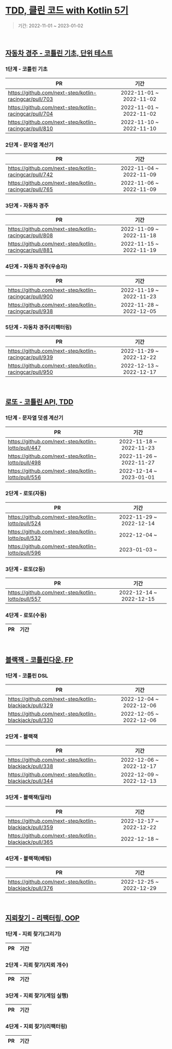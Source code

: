 # [TDD, 클린 코드 with Kotlin 5기](https://edu.nextstep.camp/c/Z9QeJlCi)

> 기간: 2022-11-01 ~ 2023-01-02

<br>

## [자동차 경주 - 코틀린 기초, 단위 테스트](https://github.com/next-step/kotlin-racingcar)

### 1단계 - 코틀린 기초

| PR                                                     |           기간            |
|--------------------------------------------------------|:-----------------------:|
| https://github.com/next-step/kotlin-racingcar/pull/703 | 2022-11-01 ~ 2022-11-02 |
| https://github.com/next-step/kotlin-racingcar/pull/704 | 2022-11-01 ~ 2022-11-02 |
| https://github.com/next-step/kotlin-racingcar/pull/810 | 2022-11-10 ~ 2022-11-10 |

### 2단계 - 문자열 계산기

| PR                                                     |           기간            |
|--------------------------------------------------------|:-----------------------:|
| https://github.com/next-step/kotlin-racingcar/pull/742 | 2022-11-04 ~ 2022-11-09 |
| https://github.com/next-step/kotlin-racingcar/pull/765 | 2022-11-06 ~ 2022-11-09 |

### 3단계 - 자동차 경주

| PR                                                     |           기간            |
|--------------------------------------------------------|:-----------------------:|
| https://github.com/next-step/kotlin-racingcar/pull/808 | 2022-11-09 ~ 2022-11-18 |
| https://github.com/next-step/kotlin-racingcar/pull/881 | 2022-11-15 ~ 2022-11-19 |

### 4단계 - 자동차 경주(우승자)

| PR                                                     |           기간            |
|--------------------------------------------------------|:-----------------------:|
| https://github.com/next-step/kotlin-racingcar/pull/900 | 2022-11-19 ~ 2022-11-23 |
| https://github.com/next-step/kotlin-racingcar/pull/938 | 2022-11-28 ~ 2022-12-05 |

### 5단계 - 자동차 경주(리팩터링)

| PR                                                     |           기간            |
|--------------------------------------------------------|:-----------------------:|
| https://github.com/next-step/kotlin-racingcar/pull/939 | 2022-11-29 ~ 2022-12-22 |
| https://github.com/next-step/kotlin-racingcar/pull/950 | 2022-12-13 ~ 2022-12-17 |

<br>

## [로또 - 코틀린 API, TDD](https://github.com/next-step/kotlin-lotto)

### 1단계 - 문자열 덧셈 계산기

| PR                                                 |           기간            |
|----------------------------------------------------|:-----------------------:|
| https://github.com/next-step/kotlin-lotto/pull/447 | 2022-11-18 ~ 2022-11-23 |
| https://github.com/next-step/kotlin-lotto/pull/498 | 2022-11-26 ~ 2022-11-27 |
| https://github.com/next-step/kotlin-lotto/pull/556 | 2022-12-14 ~ 2023-01-01 |

### 2단계 - 로또(자동)

| PR                                                 |           기간            |
|----------------------------------------------------|:-----------------------:|
| https://github.com/next-step/kotlin-lotto/pull/524 | 2022-11-29 ~ 2022-12-14 |
| https://github.com/next-step/kotlin-lotto/pull/532 |      2022-12-04 ~       |
| https://github.com/next-step/kotlin-lotto/pull/596 |      2023-01-03 ~       |

### 3단계 - 로또(2등)

| PR                                                 |           기간            |
|----------------------------------------------------|:-----------------------:|
| https://github.com/next-step/kotlin-lotto/pull/557 | 2022-12-14 ~ 2022-12-15 |

### 4단계 - 로또(수동)

| PR                                                     |           기간            |
|--------------------------------------------------------|:-----------------------:|

<br>

## [블랙잭 - 코틀린다운, FP](https://github.com/next-step/kotlin-blackjack)

### 1단계 - 코틀린 DSL

| PR                                                     |           기간            |
|--------------------------------------------------------|:-----------------------:|
| https://github.com/next-step/kotlin-blackjack/pull/329 | 2022-12-04 ~ 2022-12-06 |
| https://github.com/next-step/kotlin-blackjack/pull/330 | 2022-12-05 ~ 2022-12-06 |

### 2단계 - 블랙잭

| PR                                                     |           기간            |
|--------------------------------------------------------|:-----------------------:|
| https://github.com/next-step/kotlin-blackjack/pull/338 | 2022-12-06 ~ 2022-12-17 |
| https://github.com/next-step/kotlin-blackjack/pull/344 | 2022-12-09 ~ 2022-12-13 |

### 3단계 - 블랙잭(딜러)

| PR                                                     |           기간            |
|--------------------------------------------------------|:-----------------------:|
| https://github.com/next-step/kotlin-blackjack/pull/359 | 2022-12-17 ~ 2022-12-22 |
| https://github.com/next-step/kotlin-blackjack/pull/365 |      2022-12-18 ~       |

### 4단계 - 블랙잭(베팅)

| PR                                                     |           기간            |
|--------------------------------------------------------|:-----------------------:|
| https://github.com/next-step/kotlin-blackjack/pull/376 | 2022-12-25 ~ 2022-12-29 |

<br>

## [지뢰찾기 - 리팩터링, OOP](https://github.com/next-step/kotlin-minesweeper)

### 1단계 - 지뢰 찾기(그리기)

| PR                                                     |           기간            |
|--------------------------------------------------------|:-----------------------:|

### 2단계 - 지뢰 찾기(지뢰 개수)

| PR                                                     |           기간            |
|--------------------------------------------------------|:-----------------------:|

### 3단계 - 지뢰 찾기(게임 실행)

| PR                                                     |           기간            |
|--------------------------------------------------------|:-----------------------:|

### 4단계 - 지뢰 찾기(리팩터링)

| PR                                                     |           기간            |
|--------------------------------------------------------|:-----------------------:|

<br>
